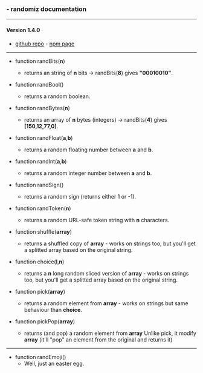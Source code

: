 ### - randomiz documentation
-------
#### Version 1.4.0
- [github repo](https://github.com/manerr/randomiz) - [npm page](https://www.npmjs.com/package/randomiz)

-------

- function randBits(**n**)
    - returns an string of **n** bits → randBits(**8**) gives **"00010010"**.


- function randBool()
    - returns a random boolean.


- function randBytes(**n**)
    - returns an array of **n** bytes (integers) → randBits(**4**) gives **[150,12,77,0]**.


- function randFloat(**a**,**b**)
    - returns a random floating number between **a** and **b**.
    

- function randInt(**a**,**b**)
    - returns a random integer number between **a** and **b**.


- function randSign()
    - returns a random sign (returns either 1 or -1).


- function randToken(**n**)
    - returns a random URL-safe token string with **n** characters.


- function shuffle(**array**)
    - returns a shuffled copy of **array** - works on strings too, but you'll get a splitted array based on the original string. 


- function choice(**l**,**n**)
    - returns a **n** long random sliced version of **array** - works on strings too, but you'll get a splitted array based on the original string. 


- function pick(**array**)
    - returns a random element from **array** - works on strings but same behaviour than **choice**. 


- function pickPop(**array**)
    - returns (and pop) a random element from **array** 
    Unlike pick, it modify **array** (it'll "pop" an element from the original and returns it)


-------

- function randEmoji()
    - Well, just an easter egg.